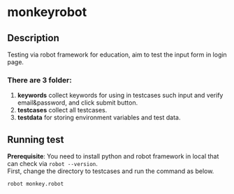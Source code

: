 # monkeyrobot

## Description

Testing via robot framework for education, aim to test the input form in login page.  

### There are 3 folder:
1. **keywords** collect keywords for using in testcases such input and verify email&password, and click submit button.
2. **testcases** collect all testcases.
3. **testdata** for storing environment variables and test data.

## Running test
**Prerequisite**: You need to install python and robot framework in local that can check via `robot --version`.  
First, change the directory to testcases and run the command as below.  
```
robot monkey.robot
```
